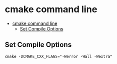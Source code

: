 # cmake command line

- [cmake command line](#cmake-command-line)
  - [Set Compile Options](#set-compile-options)

## Set Compile Options

    cmake -DCMAKE_CXX_FLAGS="-Werror -Wall -Wextra"


